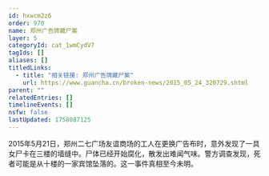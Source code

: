 ```yaml
---
id: hxwcm2z6
order: 970
name: 郑州广告牌藏尸案
layer: 5
categoryId: cat_1wmCydV7
tagIds: []
aliases: []
titledLinks:
  - title: "相关链接: 郑州广告牌藏尸案"
    url: https://www.guancha.cn/broken-news/2015_05_24_320729.shtml
parent: ""
relatedEntries: []
timelineEvents: []
nsfw: false
lastUpdated: 1758087125
---
```


2015年5月21日，郑州二七广场友谊商场的工人在更换广告布时，意外发现了一具女尸卡在三楼的墙缝中。尸体已经开始腐化，散发出难闻气味。警方调查发现，死者可能是从十楼的一家宾馆坠落的。这一事件真相至今未明。
